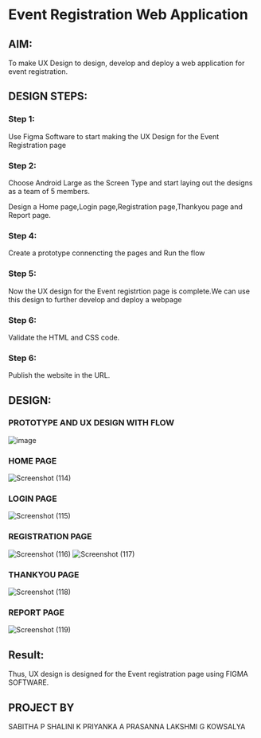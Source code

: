 # Event Registration Web Application

## AIM:
To make UX Design to design, develop and deploy a web application for event registration.


## DESIGN STEPS:

### Step 1:
Use Figma Software to start making the UX Design for the Event Registration page

### Step 2:
Choose Android Large as the Screen Type and start laying out the designs as a team of 5 members.

Design a Home page,Login page,Registration page,Thankyou page and Report page.

### Step 4:
Create a prototype connencting the pages and Run the flow

### Step 5:
Now the UX design for the Event registrtion page is complete.We can use this design to further develop and deploy a webpage
### Step 6:

Validate the HTML and CSS code.

### Step 6:

Publish the website in the URL.

## DESIGN:
### PROTOTYPE AND UX DESIGN WITH FLOW
![image](https://user-images.githubusercontent.com/118343379/214828094-28b430bf-8515-46d0-b83a-cbb92b4b7599.png)
### HOME PAGE
![Screenshot (114)](https://user-images.githubusercontent.com/118343379/214828133-3fa53524-a4fc-4232-aaf1-6b0779a47fe3.png)
### LOGIN PAGE
![Screenshot (115)](https://user-images.githubusercontent.com/118343379/214828152-f062f84e-3991-4a80-a539-645e22f5a21f.png)
### REGISTRATION PAGE
![Screenshot (116)](https://user-images.githubusercontent.com/118343379/214828175-4f671bf3-3054-4b75-8944-98d3a1c7f477.png)
![Screenshot (117)](https://user-images.githubusercontent.com/118343379/214828202-e720d3d0-ef43-4c32-b807-aff70c81b419.png)
### THANKYOU PAGE
![Screenshot (118)](https://user-images.githubusercontent.com/118343379/214828226-6f630b98-7127-4698-b4dc-022d41c46714.png)
### REPORT PAGE
![Screenshot (119)](https://user-images.githubusercontent.com/118343379/214828261-d384f377-4cb6-416d-ba57-3fd7fda21518.png)


## Result:
Thus, UX design is designed for the Event registration page using FIGMA SOFTWARE.

## PROJECT BY
  SABITHA P
  SHALINI K
  PRIYANKA A
  PRASANNA LAKSHMI G
  KOWSALYA 



